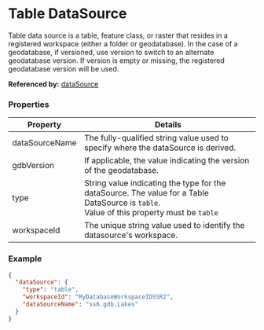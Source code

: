 # Table DataSource

Table data source is a table, feature class, or raster that resides in a registered workspace (either a folder or geodatabase). In the case of a geodatabase, if versioned, use version to switch to an alternate geodatabase version. If version is empty or missing, the registered geodatabase version will be used.

**Referenced by:** [dataSource](dataSource.md)

### Properties

| Property | Details
| --- | ---
| dataSourceName | The fully-qualified string value used to specify where the dataSource is derived.
| gdbVersion | If applicable, the value indicating the version of the geodatabase.
| type | String value indicating the type for the dataSource. The value for a Table DataSource is `table`.<br>Value of this property must be `table`
| workspaceId | The unique string value used to identify the datasource's workspace.


### Example

```json
{
  "dataSource": {
    "type": "table",
    "workspaceId": "MyDatabaseWorkspaceIDSSR2",
    "dataSourceName": "ss6.gdb.Lakes"
  }
}
```

